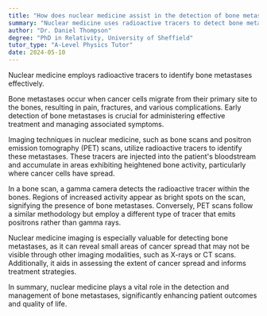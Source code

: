 ```yaml
---
title: "How does nuclear medicine assist in the detection of bone metastases?"
summary: "Nuclear medicine uses radioactive tracers to detect bone metastases."
author: "Dr. Daniel Thompson"
degree: "PhD in Relativity, University of Sheffield"
tutor_type: "A-Level Physics Tutor"
date: 2024-05-10
---
```


Nuclear medicine employs radioactive tracers to identify bone metastases effectively.

Bone metastases occur when cancer cells migrate from their primary site to the bones, resulting in pain, fractures, and various complications. Early detection of bone metastases is crucial for administering effective treatment and managing associated symptoms.

Imaging techniques in nuclear medicine, such as bone scans and positron emission tomography (PET) scans, utilize radioactive tracers to identify these metastases. These tracers are injected into the patient's bloodstream and accumulate in areas exhibiting heightened bone activity, particularly where cancer cells have spread.

In a bone scan, a gamma camera detects the radioactive tracer within the bones. Regions of increased activity appear as bright spots on the scan, signifying the presence of bone metastases. Conversely, PET scans follow a similar methodology but employ a different type of tracer that emits positrons rather than gamma rays.

Nuclear medicine imaging is especially valuable for detecting bone metastases, as it can reveal small areas of cancer spread that may not be visible through other imaging modalities, such as X-rays or CT scans. Additionally, it aids in assessing the extent of cancer spread and informs treatment strategies.

In summary, nuclear medicine plays a vital role in the detection and management of bone metastases, significantly enhancing patient outcomes and quality of life.
    